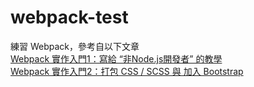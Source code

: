 # webpack-test
練習 Webpack，參考自以下文章  
[Webpack 實作入門1：寫給 “非Node.js開發者” 的教學](http://www.mrmu.com.tw/2017/08/18/webpack-tutorial/)  
[Webpack 實作入門2：打包 CSS / SCSS 與 加入 Bootstrap](http://www.mrmu.com.tw/2017/08/18/webpack-tutorial2-css-scss/)
